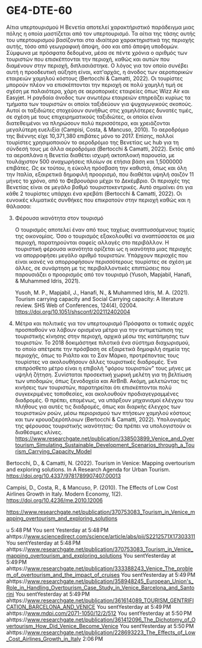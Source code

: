 # GE4-DTE-60

Αίτια υπερτουρισμού
  Η Βενετία αποτελεί χαρακτήριστικό παράδειγμα μιας πόλης η οποία μαστίζεται από τον υπερτουρισμό. Τα αίτια της τάσης αυτής του υπερτουρισμού βασίζονται στα ιδιαίτερα χαρακτηριστικά της περιοχής αυτής, τόσο από γεωγραφική άποψη, όσο και από άποψη υποδομών. Σύμφωνα με πρόσφατα δεδομένα, μέσα σε πέντε χρόνια ο αριθμός των τουριστών που επισκέπτονται την περιοχή, καθώς και αυτών που διαμένουν στην περιοχή, διπλασιάστηκε. Ο λόγος για τον οποίο συνέβει αυτή η προοδευτική αύξηση είναι, κατ'αρχάς, η άνοδος των αεροπορικών εταιρειών χαμηλού κόστους (Bertocchi & Camatti, 2022). Οι τουρίστες μπορούν πλέον να επισκέπτονται την περιοχή σε πολύ χαμηλή τιμή σε σχέση με παλαιότερα, χάρη σε αεροπορικές εταιρείες όπως Wizz Air και Easyjet. Η ραγδαία άνοδος των ανωτέρω εταιρειών επηρεάζει κυρίως τα τμήματα των τουριστών οι οποίοι ταξιδεύουν για ψυχαγωγικούς σκοπούς. Αυτοί οι ταξιδιώτες στοχεύουν συνήθως στις χαμηλότερες δυνατές τιμές, σε σχέση με τους επιχειρηματικούς ταξιδιώτες, οι οποίοι είναι διατεθειμένοι να πληρώσουν πολύ περισσότερα, και χρειάζονται μεγαλύτερη ευελιξία (Campisi, Costa, & Mancuso, 2010). Το αεροδρόμιο της Βιέννης είχε 10,371,380 επιβάτες μόνο το 2017. Επίσης, πολλοί τουρίστες χρησιμοποιούν το αεροδρόμιο της Βενετίας ως hub για τη σύνδεσή τους με άλλα αεροδρόμια (Bertocchi & Camatti, 2022).
  Εκτός από τα αεροπλάνα η Βενετία διαθέτει ισχυρή ακτοπλοική παρουσία, με τουλάχιστον 500 αναχωρήσεις πλοίων σε ετήσια βάση και 1,5000000 επιβάτες. Ως εκ τούτου, η εύκολη πρόσβαση την καθιστά, όπως και όλη την Ιταλία, εξαιρετικά δημοφιλή προορισμό, που διαθέται υψηλή σαιζόν 11 μήνες το χρόνο, από το Φεβρουάριο μέχρι το Δεκέμβριο. Οι περιοχές της Βενετίας είναι σε μεγάλο βαθμό τουριστοκεντρικές. Αυτό σημαίνει ότι για κάθε 2 τουρίστες υπάρχει ένα κρεβάτι (Bertocchi & Camatti, 2022).
  Οι ευνοικές κλιματικές συνθήκες που επικρατούν στην περιοχή καθώς και η θάλασσα:


3. Φέρουσα ικανότητα στον τουρισμό

   Ο τουρισμός αποτελεί έναν από τους ταχέως αναπτυσσόμενους τομείς της οικονομίας. Όσο ο τουρισμός εξακολουθεί να αναπτύσσεται σε μια περιοχή, παρατηρούνται σαφείς αλλαγές στο περιβάλλον. Η τουριστική φέρουσα ικανότητα ορίζεται ως η ικανότητα μιας περιοχής να απορροφήσει μεγάλο αριθμό τουριστών. Υπάρχουν περιοχές που είναι ικανές να απορροφήσουν περισσότερους τουρίστες σε σχέση με άλλες, σε συνάρτηση με τις περιβαλλοντικές επιπτώσεις που παρουσιάζει ο προορισμός από τον τουρισμό (Yusoh, Mapjabil, Hanafi, & Muhammed Idris, 2021).

   Yusoh, M. P., Mapjabil, J., Hanafi, N., & Muhammed Idris, M. A. (2021). Tourism carrying capacity and Social Carrying capacity: A literature review. SHS Web of Conferences, 124(4), 02004. https://doi.org/10.1051/shsconf/202112402004



  3. Μέτρα και πολιτικές για τον υπερτουρισμό
     Πρόσφατα οι τοπικές αρχές προσπαθούν να λάβουν ορισμένα μέτρα για την αντιμετώπιση της τουριστικής κίνησης στην περιοχή, αρχικά μέσω της κατάτμησης των τουριστών. To 2018 δοκιμάστηκε πιλοτικά ένα σύστημα διαχωρισμού, το οποίο απέτρεπε την πρόσβαση σε εξαιρετικά δημοφιλή σημεία της περιοχής, όπως το Ριάλτο και το Σαν Μάρκο, προτρέποντας τους τουρίστες να ακολουθήσουν άλλες τουριστικές διαδρομές. Ένα επιπρόσθετο μέτρο είναι η επιβολή "φόρου τουριστών" τους μήνες με υψηλή ζήτηση. Συνίσταται προσεκτική χωρική μελέτη για τη βελτίωση των υποδομών, όπως ξενοδοχεία και AirBnB. Ακόμη, μελετώντας τις κινήσεις των τουριστών, παρατηρείται ότι επισκέπτονται πολύ συγκεκριμένες τοποθεσίες, και ακολουθούν προδιαγεγραμμένες διαδρομές. Θ πρέπει, επομένως, να υπάρξουν μηχανισμοί ελέγχου του πλήθους για αυτές τις διαδρομές, όπως και διαρκής έλεγχος των τουριστικών ροών, μέσω περιορισμού των πτήσεων χαμηλού κόστους και των κρουαζιερόπλοιων (Bertocchi & Camatti, 2022).
  Υπολογισμός της φέρουσας τουριστικής ικανότητας: Θα πρέπει να υπολογιστούν οι διαθέσιμες κλίνες. https://www.researchgate.net/publication/338503899_Venice_and_Overtourism_Simulating_Sustainable_Development_Scenarios_through_a_Tourism_Carrying_Capacity_Model


Bertocchi, D., & Camatti, N. (2022). Tourism in Venice: Mapping overtourism and exploring solutions. In A Research Agenda for Urban Tourism. https://doi.org/10.4337/9781789907407.00013

Campisi, D., Costa, R., & Mancuso, P. (2010). The Effects of Low Cost Airlines Growth in Italy. Modern Economy, 1(2). https://doi.org/10.4236/me.2010.12006

https://www.researchgate.net/publication/370753083_Tourism_in_Venice_mapping_overtourism_and_exploring_solutions



u 5:48 PM
You sent
Yesterday at 5:48 PM
ahttps://www.sciencedirect.com/science/article/abs/pii/S2212571X17303311
You sentYesterday at 5:48 PM
ahttps://www.researchgate.net/publication/370753083_Tourism_in_Venice_mapping_overtourism_and_exploring_solutions
You sentYesterday at 5:49 PM
ahttps://www.researchgate.net/publication/333388243_Venice_The_problem_of_overtourism_and_the_impact_of_cruises
You sentYesterday at 5:49 PM
ahttps://www.researchgate.net/publication/358948245_European_Union's_Role_in_Handling_Overtourism_Case_Study_in_Venice_Barcelona_and_Santorini
You sentYesterday at 5:49 PM
ahttps://www.researchgate.net/publication/361614089_TOURISM_GENTRIFICATION_BARCELONA_AND_VENICE
You sentYesterday at 5:49 PM
ahttps://www.mdpi.com/2071-1050/12/2/512
You sentYesterday at 5:50 PM
ahttps://www.researchgate.net/publication/361412096_The_Dichotomy_of_Overtourism_How_Did_Venice_Become_Venice
You sentYesterday at 5:50 PM
ahttps://www.researchgate.net/publication/228693223_The_Effects_of_Low_Cost_Airlines_Growth_in_Italy
2:06 PM
